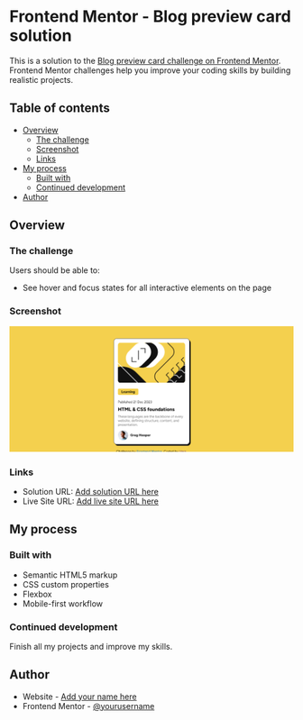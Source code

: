 # Frontend Mentor - Blog preview card solution

This is a solution to the [Blog preview card challenge on Frontend Mentor](https://www.frontendmentor.io/challenges/blog-preview-card-ckPaj01IcS). Frontend Mentor challenges help you improve your coding skills by building realistic projects.

## Table of contents

- [Overview](#overview)
  - [The challenge](#the-challenge)
  - [Screenshot](#screenshot)
  - [Links](#links)
- [My process](#my-process)
  - [Built with](#built-with)
  - [Continued development](#continued-development)
- [Author](#author)

## Overview

### The challenge

Users should be able to:

- See hover and focus states for all interactive elements on the page

### Screenshot

![](images/Firefox_Screenshot_2024-02-01T21-22-59.527Z.png)

### Links

- Solution URL: [Add solution URL here](https://github.com/verakissyou17/Blog-preview-card)
- Live Site URL: [Add live site URL here](https://verakissyou17.github.io/Blog-preview-card/)

## My process

### Built with

- Semantic HTML5 markup
- CSS custom properties
- Flexbox
- Mobile-first workflow

### Continued development

Finish all my projects and improve my skills.

## Author

- Website - [Add your name here](Vera)
- Frontend Mentor - [@yourusername](https://www.frontendmentor.io/profile/verakissyou17)

